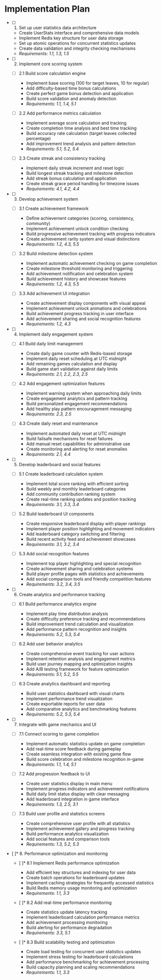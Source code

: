 # Implementation Plan

- [ ] 1. Set up user statistics data architecture

  - Create UserStats interface and comprehensive data models
  - Implement Redis key structure for user data storage
  - Set up atomic operations for concurrent statistics updates
  - Create data validation and integrity checking mechanisms
  - _Requirements: 1.1, 1.3, 1.5_

- [ ] 2. Implement core scoring system

  - [ ] 2.1 Build score calculation engine

    - Implement base scoring (100 for target leaves, 10 for regular)
    - Add difficulty-based time bonus calculations
    - Create perfect game bonus detection and application
    - Build score validation and anomaly detection
    - _Requirements: 1.1, 1.4, 5.1_

  - [ ] 2.2 Add performance metrics calculation

    - Implement average score calculation and tracking
    - Create completion time analysis and best time tracking
    - Build accuracy rate calculation (target leaves collected percentage)
    - Add improvement trend analysis and pattern detection
    - _Requirements: 5.1, 5.2, 5.4_

  - [ ] 2.3 Create streak and consistency tracking
    - Implement daily streak increment and reset logic
    - Build longest streak tracking and milestone detection
    - Add streak bonus calculation and application
    - Create streak grace period handling for timezone issues
    - _Requirements: 4.1, 4.2, 4.4_

- [ ] 3. Develop achievement system

  - [ ] 3.1 Create achievement framework

    - Define achievement categories (scoring, consistency, community)
    - Implement achievement unlock condition checking
    - Build progressive achievement tracking with progress indicators
    - Create achievement rarity system and visual distinctions
    - _Requirements: 1.2, 4.3, 5.5_

  - [ ] 3.2 Build milestone detection system

    - Implement automatic achievement checking on game completion
    - Create milestone threshold monitoring and triggering
    - Add achievement notification and celebration system
    - Build achievement history and showcase features
    - _Requirements: 1.2, 4.3, 5.5_

  - [ ] 3.3 Add achievement UI integration
    - Create achievement display components with visual appeal
    - Implement achievement unlock animations and celebrations
    - Build achievement progress tracking in user interface
    - Add achievement sharing and social recognition features
    - _Requirements: 1.2, 4.3_

- [ ] 4. Implement daily engagement system

  - [ ] 4.1 Build daily limit management

    - Create daily game counter with Redis-based storage
    - Implement daily reset scheduling at UTC midnight
    - Add remaining games calculation and display
    - Build game start validation against daily limits
    - _Requirements: 2.1, 2.2, 2.3, 2.5_

  - [ ] 4.2 Add engagement optimization features

    - Implement warning system when approaching daily limits
    - Create engagement analytics and pattern tracking
    - Build personalized engagement recommendations
    - Add healthy play pattern encouragement messaging
    - _Requirements: 2.3, 2.5_

  - [ ] 4.3 Create daily reset and maintenance
    - Implement automated daily reset at UTC midnight
    - Build failsafe mechanisms for reset failures
    - Add manual reset capabilities for administrative use
    - Create monitoring and alerting for reset anomalies
    - _Requirements: 2.1, 4.4_

- [ ] 5. Develop leaderboard and social features

  - [ ] 5.1 Create leaderboard calculation system

    - Implement total score ranking with efficient sorting
    - Build weekly and monthly leaderboard categories
    - Add community contribution ranking system
    - Create real-time ranking updates and position tracking
    - _Requirements: 3.1, 3.3, 3.4_

  - [ ] 5.2 Build leaderboard UI components

    - Create responsive leaderboard display with player rankings
    - Implement player position highlighting and movement indicators
    - Add leaderboard category switching and filtering
    - Build recent activity feed and achievement showcases
    - _Requirements: 3.1, 3.2, 3.4_

  - [ ] 5.3 Add social recognition features
    - Implement top player highlighting and special recognition
    - Create achievement sharing and celebration systems
    - Build player profile pages with statistics and achievements
    - Add social comparison tools and friendly competition features
    - _Requirements: 3.2, 3.4, 3.5_

- [ ] 6. Create analytics and performance tracking

  - [ ] 6.1 Build performance analytics engine

    - Implement play time distribution analysis
    - Create difficulty preference tracking and recommendations
    - Build improvement trend calculation and visualization
    - Add performance pattern recognition and insights
    - _Requirements: 5.2, 5.3, 5.4_

  - [ ] 6.2 Add user behavior analytics

    - Create comprehensive event tracking for user actions
    - Implement retention analysis and engagement metrics
    - Build user journey mapping and optimization insights
    - Add A/B testing framework for feature optimization
    - _Requirements: 5.1, 5.2, 5.5_

  - [ ] 6.3 Create analytics dashboard and reporting
    - Build user statistics dashboard with visual charts
    - Implement performance trend visualization
    - Create exportable reports for user data
    - Add comparative analytics and benchmarking features
    - _Requirements: 5.2, 5.3, 5.4_

- [ ] 7. Integrate with game mechanics and UI

  - [ ] 7.1 Connect scoring to game completion

    - Implement automatic statistics update on game completion
    - Add real-time score feedback during gameplay
    - Create seamless integration with existing game flow
    - Build score celebration and milestone recognition in-game
    - _Requirements: 1.1, 1.4, 5.1_

  - [ ] 7.2 Add progression feedback to UI

    - Create user statistics display in main menu
    - Implement progress indicators and achievement notifications
    - Build daily limit status display with clear messaging
    - Add leaderboard integration in game interface
    - _Requirements: 1.3, 2.5, 3.1_

  - [ ] 7.3 Build user profile and statistics screens
    - Create comprehensive user profile with all statistics
    - Implement achievement gallery and progress tracking
    - Build performance analytics visualization
    - Add social features and comparison tools
    - _Requirements: 1.3, 5.2, 5.3_

- [ ]\* 8. Performance optimization and monitoring

  - [ ]\* 8.1 Implement Redis performance optimization

    - Add efficient key structures and indexing for user data
    - Create batch operations for leaderboard updates
    - Implement caching strategies for frequently accessed statistics
    - Build Redis memory usage monitoring and optimization
    - _Requirements: 1.1, 3.3_

  - [ ]\* 8.2 Add real-time performance monitoring

    - Create statistics update latency tracking
    - Implement leaderboard calculation performance metrics
    - Add achievement processing monitoring
    - Build alerting for performance degradation
    - _Requirements: 3.3, 5.1_

  - [ ]\* 8.3 Build scalability testing and optimization
    - Create load testing for concurrent user statistics updates
    - Implement stress testing for leaderboard calculations
    - Add performance benchmarking for achievement processing
    - Build capacity planning and scaling recommendations
    - _Requirements: 1.1, 3.3_
